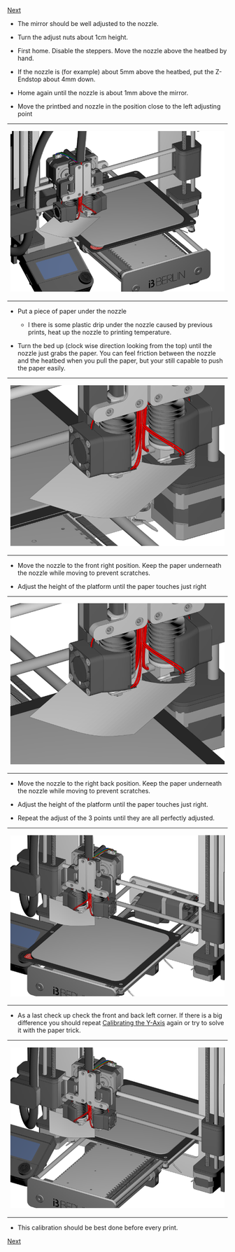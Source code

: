 [Next](https://github.com/laydrop/i3_Berlin/wiki/Section-6-Printing)

-   The mirror should be well adjusted to the nozzle.

-   Turn the adjust nuts about 1cm height.

-   First home. Disable the steppers. Move the nozzle above the heatbed by hand.

-   If the nozzle is (for example) about 5mm above the heatbed, put the Z-Endstop about 4mm down.

-   Home again until the nozzle is about 1mm above the mirror.

-   Move the printbed and nozzle in the position close to the left adjusting point

<table>
<colgroup>
<col width="100%" />
</colgroup>
<tbody>
<tr class="odd">
<td align="left"><p><img src="media/Section_5_0027.png" alt="media/Section_5_0027.png" /></p></td>
</tr>
</tbody>
</table>

-   Put a piece of paper under the nozzle

    -   I there is some plastic drip under the nozzle caused by previous prints, heat up the nozzle to printing temperature.

-   Turn the bed up (clock wise direction looking from the top) until the nozzle just grabs the paper. You can feel friction between the nozzle and the heatbed when you pull the paper, but your still capable to push the paper easily.

<table>
<colgroup>
<col width="100%" />
</colgroup>
<tbody>
<tr class="odd">
<td align="left"><p><img src="media/Section_5_0028.png" alt="media/Section_5_0028.png" /></p></td>
</tr>
</tbody>
</table>

-   Move the nozzle to the front right position. Keep the paper underneath the nozzle while moving to prevent scratches.

-   Adjust the height of the platform until the paper touches just right

<table>
<colgroup>
<col width="100%" />
</colgroup>
<tbody>
<tr class="odd">
<td align="left"><p><img src="media/Section_5_0029.png" alt="media/Section_5_0029.png" /></p></td>
</tr>
</tbody>
</table>

-   Move the nozzle to the right back position. Keep the paper underneath the nozzle while moving to prevent scratches.

-   Adjust the height of the platform until the paper touches just right.

-   Repeat the adjust of the 3 points until they are all perfectly adjusted.

<table>
<colgroup>
<col width="100%" />
</colgroup>
<tbody>
<tr class="odd">
<td align="left"><p><img src="media/Section_5_0030.png" alt="media/Section_5_0030.png" /></p></td>
</tr>
</tbody>
</table>

-   As a last check up check the front and back left corner. If there is a big difference you should repeat [Calibrating the Y-Axis](https://github.com/laydrop/i3_Berlin/wiki/Section-5.2-Calibrating-the-Y-Axis) again or try to solve it with the paper trick.

<table>
<colgroup>
<col width="100%" />
</colgroup>
<tbody>
<tr class="odd">
<td align="left"><p><img src="media/Section_5_0031.png" alt="media/Section_5_0031.png" /></p></td>
</tr>
</tbody>
</table>

-   This calibration should be best done before every print.

[Next](https://github.com/laydrop/i3_Berlin/wiki/Section-6-Printing)
